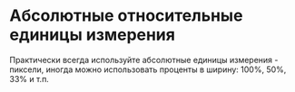 # Абсолютные относительные единицы измерения
Практически всегда используйте абсолютные единицы измерения - пиксели, иногда можно использовать проценты в ширину: 100%, 50%, 33% и т.п.